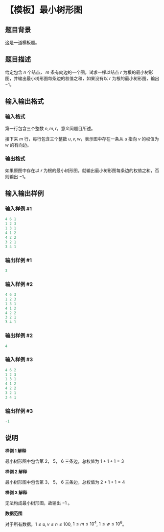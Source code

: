 # 【模板】最小树形图

## 题目背景

这是一道模板题。

## 题目描述

给定包含 $n$ 个结点， $m$ 条有向边的一个图。试求一棵以结点 $r$ 为根的最小树形图，并输出最小树形图每条边的权值之和，如果没有以 $r$ 为根的最小树形图，输出 $-1$。

## 输入输出格式

### 输入格式

第一行包含三个整数 $n,m,r$，意义同题目所述。

接下来 $m$ 行，每行包含三个整数 $u,v,w$，表示图中存在一条从 $u$ 指向 $v$ 的权值为 $w$ 的有向边。

### 输出格式

如果原图中存在以 $r$ 为根的最小树形图，就输出最小树形图每条边的权值之和，否则输出 $-1$。

## 输入输出样例

### 输入样例 #1

```cpp
4 6 1
1 2 3
1 3 1
4 1 2
4 2 2
3 2 1
3 4 1
```


### 输出样例 #1

```cpp
3
```


### 输入样例 #2

```cpp
4 6 3
1 2 3
1 3 1
4 1 2
4 2 2
3 2 1
3 4 1
```


### 输出样例 #2

```cpp
4
```


### 输入样例 #3

```cpp
4 6 2
1 2 3
1 3 1
4 1 2
4 2 2
3 2 1
3 4 1
```


### 输出样例 #3

```cpp
-1
```


## 说明

**样例 $1$ 解释**

最小树形图中包含第 $2$， $5$， $6$ 三条边，总权值为 $1 + 1 + 1 = 3$

**样例 $2$ 解释**

最小树形图中包含第 $3$， $5$， $6$ 三条边，总权值为 $2 + 1 + 1 = 4$

**样例 $3$ 解释**

无法构成最小树形图，故输出 $-1$ 。

**数据范围**

对于所有数据，$1 \leq u, v \leq n \leq 100$, $1 \leq m \leq 10^4$​​, $1 \leq w \leq 10^6$​​。

